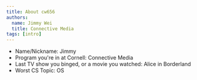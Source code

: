 ```yaml
---
title: About cw656
authors:
  name: Jimmy Wei
  title: Connective Media
tags: [intro]
---
```


- Name/Nickname: Jimmy
- Program you're in at Cornell: Connective Media
- Last TV show you binged, or a movie you watched: Alice in Borderland
- Worst CS Topic: OS
